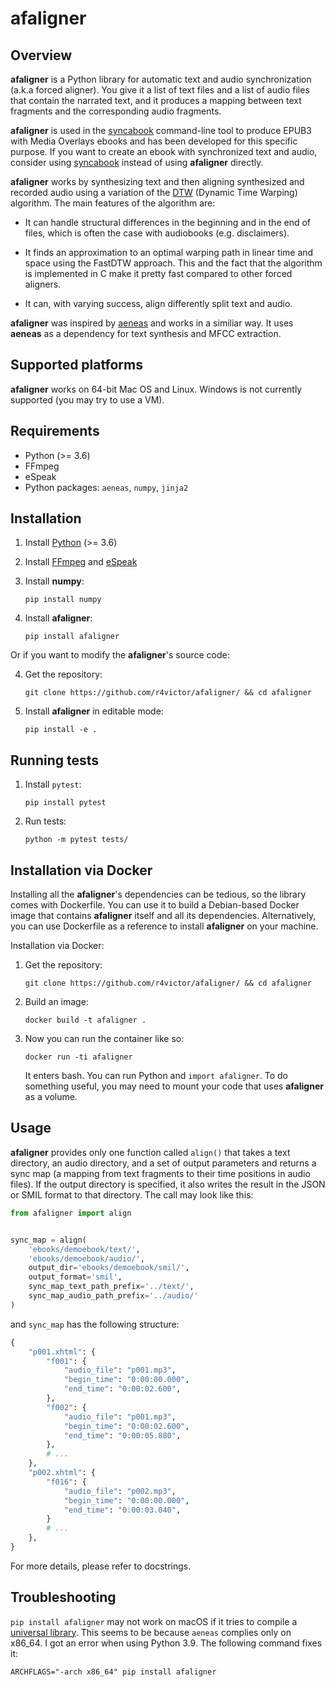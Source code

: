 # afaligner

## Overview

<b>afaligner</b> is a Python library for automatic text and audio synchronization (a.k.a forced aligner). You give it a list of text files and a list of audio files that contain the narrated text, and it produces a mapping between text fragments and the corresponding audio fragments.


<b>afaligner</b> is used in the [syncabook](https://github.com/r4victor/syncabook) command-line tool to produce EPUB3 with Media Overlays ebooks and has been developed for this specific purpose. If you want to create an ebook with synchronized text and audio, consider using [syncabook](https://github.com/r4victor/syncabook) instead of using <b>afaligner</b> directly.

<b>afaligner</b> works by synthesizing text and then aligning synthesized and recorded audio using a variation of the [DTW](https://en.wikipedia.org/wiki/Dynamic_time_warping) (Dynamic Time Warping) algorithm. The main features of the algorithm are:

* It can handle structural differences in the beginning and in the end of files, which is often the case with audiobooks (e.g. disclaimers).

* It finds an approximation to an optimal warping path in linear time and space using the FastDTW approach. This and the fact that the algorithm is implemented in C make it pretty fast compared to other forced aligners.

* It can, with varying success, align differently split text and audio. 

<b>afaligner</b> was inspired by [aeneas](https://github.com/readbeyond/aeneas) and works in a similiar way. It uses <b>aeneas</b> as a dependency for text synthesis and MFCC extraction.

## Supported platforms

<b>afaligner</b> works on 64-bit Mac OS and Linux. Windows is not currently supported (you may try to use a VM).

## Requirements

* Python (>= 3.6)
* FFmpeg
* eSpeak
* Python packages: `aeneas`, `numpy`, `jinja2`

## Installation

1. Install [Python](https://www.python.org/) (>= 3.6)

2. Install [FFmpeg](https://www.ffmpeg.org/) and [eSpeak](http://espeak.sourceforge.net/)

3. Install <b>numpy</b>:
   ```
   pip install numpy
   ```

4. Install <b>afaligner</b>:
   ```
   pip install afaligner
   ```

Or if you want to modify the <b>afaligner</b>'s source code:

4. Get the repository:

   ```
   git clone https://github.com/r4victor/afaligner/ && cd afaligner
   ```

5. Install <b>afaligner</b> in editable mode:
   ```
   pip install -e .
   ```

## Running tests

1. Install `pytest`:
   ```
   pip install pytest
   ```

2. Run tests:
   ```
   python -m pytest tests/
   ```

## Installation via Docker

Installing all the <b>afaligner</b>'s dependencies can be tedious, so the library comes with Dockerfile. You can use it to build a Debian-based Docker image that contains <b>afaligner</b> itself and all its dependencies. Alternatively, you can use Dockerfile as a reference to install <b>afaligner</b> on your machine.

Installation via Docker:

1. Get the repository:

   ```
   git clone https://github.com/r4victor/afaligner/ && cd afaligner
   ```

2. Build an image:
   ```
   docker build -t afaligner .
   ```

3. Now you can run the container like so:
   ```
   docker run -ti afaligner
   ```
   It enters bash. You can run Python and `import afaligner`. To do something useful, you may need to mount your code that uses <b>afaligner</b> as a volume.

## Usage

<b>afaligner</b> provides only one function called `align()` that takes a text directory, an audio directory, and a set of output parameters and returns a sync map (a mapping from text fragments to their time positions in audio files). If the output directory is specified, it also writes the result in the JSON or SMIL format to that directory. The call may look like this:

```python
from afaligner import align


sync_map = align(
    'ebooks/demoebook/text/',
    'ebooks/demoebook/audio/',
    output_dir='ebooks/demoebook/smil/',
    output_format='smil',
    sync_map_text_path_prefix='../text/',
    sync_map_audio_path_prefix='../audio/'
)
```

and `sync_map` has the following structure:

```python
{
    "p001.xhtml": {
        "f001": {
            "audio_file": "p001.mp3",
            "begin_time": "0:00:00.000",
            "end_time": "0:00:02.600",
        },
        "f002": {
            "audio_file": "p001.mp3",
            "begin_time": "0:00:02.600",
            "end_time": "0:00:05.880",
        },
        # ...
    },
    "p002.xhtml": {
        "f016": {
            "audio_file": "p002.mp3",
            "begin_time": "0:00:00.000",
            "end_time": "0:00:03.040",
        }
        # ...
    },
}
```

For more details, please refer to docstrings.

## Troubleshooting

`pip install afaligner` may not work on macOS if it tries to compile a [universal library](https://developer.apple.com/documentation/apple-silicon/building-a-universal-macos-binary). This seems to be because `aeneas` complies only on x86_64. I got an error when using Python 3.9. The following command fixes it:

```
ARCHFLAGS="-arch x86_64" pip install afaligner
```